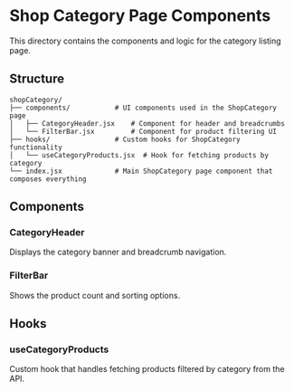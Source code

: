 # Shop Category Page Components

This directory contains the components and logic for the category listing page.

## Structure

```
shopCategory/
├── components/           # UI components used in the ShopCategory page
│   ├── CategoryHeader.jsx    # Component for header and breadcrumbs
│   └── FilterBar.jsx         # Component for product filtering UI
├── hooks/                # Custom hooks for ShopCategory functionality
│   └── useCategoryProducts.jsx  # Hook for fetching products by category
└── index.jsx             # Main ShopCategory page component that composes everything
```

## Components

### CategoryHeader

Displays the category banner and breadcrumb navigation.

### FilterBar

Shows the product count and sorting options.

## Hooks

### useCategoryProducts

Custom hook that handles fetching products filtered by category from the API.

